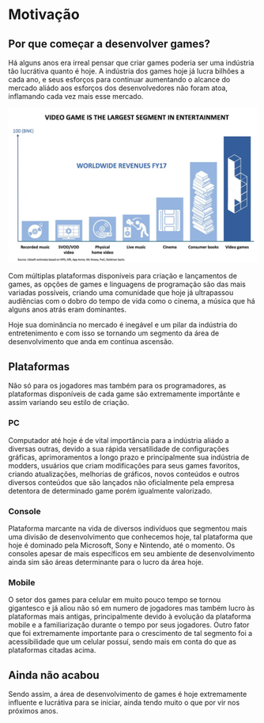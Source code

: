 # Motivação

## Por que começar a desenvolver games?

Há alguns anos era irreal pensar que criar games poderia ser uma indústria tão lucrátiva quanto é hoje. A indústria dos games hoje já lucra bilhões a cada ano, e seus esforços para continuar aumentando o alcance do mercado aliádo aos esforços dos desenvolvedores não foram atoa, inflamando cada vez mais esse mercado.

![Gráfico baseado em múltiplas pesquisas e divulgado pela Ubisoft](/assets/mercado.jpg)

Com múltiplas plataformas disponíveis para criação e lançamentos de games, as opções de games e linguagens de programação são das mais variadas possíveis, criando uma comunidade que hoje já ultrapassou audiências com o dobro do tempo de vida como o cinema, a música que há alguns anos atrás eram dominantes.

Hoje sua dominância no mercado é inegável e um pilar da indústria do entretenimento e com isso se tornando um segmento da área de desenvolvimento que anda em contínua ascensão.

## Plataformas

<!-- Inicialmente consoles e PC eram dominantes e já extremamente lucrativos, apesar disso, em pouco tempo o mercado mobile se destacou pelo seu gigantesco sucesso juntamente com sua enorme margem de lucro. Mercado esse que hoje já consegue alavancar numeros que só eram possíveis nas plataformas já mencionadas. -->

Não só para os jogadores mas também para os programadores, as plataformas disponíveis de cada game são extremamente importânte e assim variando seu estilo de criação.

### **PC**
Computador até hoje é de vital importância para a indústria aliádo a diversas outras, devido a sua rápida versatilidade de configurações gráficas, aprimoramentos a longo prazo e principalmente sua indústria de modders, usuários que criam modificações para seus games favoritos, criando atualizações, melhorias de gráficos, novos conteúdos e outros diversos conteúdos que são lançados não oficialmente pela empresa detentora de determinado game porém igualmente valorizado.

### **Console**
Plataforma marcante na vida de diversos indivíduos que segmentou mais uma divisão de desenvolvimento que conhecemos hoje, tal plataforma que hoje é dominado pela Microsoft, Sony e Nintendo, até o momento. Os consoles apesar de mais específicos em seu ambiente de desenvolvimento ainda sim são áreas determinante para o lucro da área hoje.

### **Mobile**
O setor dos games para celular em muito pouco tempo se tornou gigantesco e já aliou não só em numero de jogadores mas também lucro às plataformas mais antigas, principalmente devido à evolução da plataforma mobile e a familiarização durante o tempo por seus jogadores. Outro fator que foi extremamente importante para o crescimento de tal segmento foi a acessibilidade que um celular possuí, sendo mais em conta do que as plataformas citadas acima.

## Ainda não acabou

Sendo assim, a área de desenvolvimento de games é hoje extremamente influente e lucrátiva para se iniciar, ainda tendo muito o que por vir nos próximos anos.